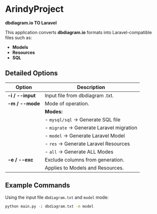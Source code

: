 # ArindyProject  
**dbdiagram.io TO Laravel**  

This application converts **dbdiagram.io** formats into Laravel-compatible files such as:  
- **Models**  
- **Resources**  
- **SQL**  

## Detailed Options  
| Option         | Description                                      |
|-----------------|--------------------------------------------------|
| **-i / --input** | Input file from dbdiagram .txt.                 |
| **-m / --mode**  | Mode of operation.                              |
|                 | **Modes:**                                       |
|                 | - `mysql/sql`  -> Generate SQL file              |
|                 | - `migrate`    -> Generate Laravel migration     |
|                 | - `model`      -> Generate Laravel Model         |
|                 | - `res`        -> Generate Laravel Resources     |
|                 | - `all`        -> Generate ALL Modes             |
| **-e / --exc**   | Exclude columns from generation.                |
|                 | Applies to Models and Resources.                |

## Example Commands  
Using the input file `dbdiagram.txt` and `model` mode:  
```bash
python main.py -i dbdiagram.txt -m model